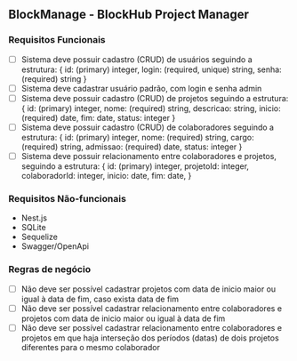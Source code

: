 BlockManage - BlockHub Project Manager
--------------------------------------

### Requisitos Funcionais

- [ ] Sistema deve possuir cadastro (CRUD) de usuários seguindo a estrutura:
	{
		id: (primary) integer,
		login: (required, unique) string,
		senha: (required) string
	}
- [ ] Sistema deve cadastrar usuário padrão, com login e senha admin
- [ ] Sistema deve possuir cadastro (CRUD) de projetos seguindo a estrutura:
	{
		id: (primary) integer,
		nome: (required) string,
		descricao: string,
		inicio: (required) date,
		fim: date,
		status: integer
	}
- [ ] Sistema deve possuir cadastro (CRUD) de colaboradores seguindo a estrutura:
	{
		id: (primary) integer,
		nome: (required) string,
		cargo: (required) string,
		admissao: (required) date,
		status: integer
	}
- [ ] Sistema deve possuir relacionamento entre colaboradores e projetos, seguindo a estrutura:
	{
		id: (primary) integer,
		projetoId: integer,
		colaboradorId: integer,
		inicio: date,
		fim: date,
	}

### Requisitos Não-funcionais

- Nest.js
- SQLite
- Sequelize
- Swagger/OpenApi

### Regras de negócio

- [ ] Não deve ser possível cadastrar projetos com data de inicio maior ou igual à data de fim, caso exista data de fim
- [ ] Não deve ser possível cadastrar relacionamento entre colaboradores e projetos com data de inicio maior ou igual à data de fim
- [ ] Não deve ser possível cadastrar relacionamento entre colaboradores e projetos em que haja interseção dos períodos (datas) de dois projetos diferentes para o mesmo colaborador
